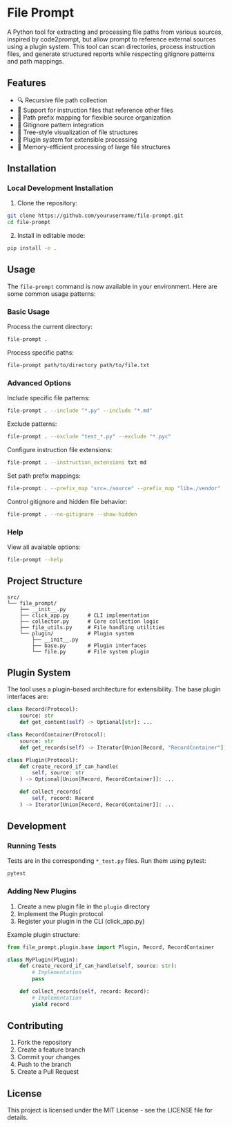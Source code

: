 # File Prompt

A Python tool for extracting and processing file paths from various sources, inspired by code2prompt, but allow prompt to reference external sources using a plugin system. This tool can scan directories, process instruction files, and generate structured reports while respecting gitignore patterns and path mappings.

## Features

- 🔍 Recursive file path collection
- 📄 Support for instruction files that reference other files
- 🎯 Path prefix mapping for flexible source organization
- 🚫 Gitignore pattern integration
- 🌳 Tree-style visualization of file structures
- 🔌 Plugin system for extensible processing
- 💾 Memory-efficient processing of large file structures

## Installation

### Local Development Installation

1. Clone the repository:
```bash
git clone https://github.com/yourusername/file-prompt.git
cd file-prompt
```

2. Install in editable mode:
```bash
pip install -e .
```

## Usage

The `file-prompt` command is now available in your environment. Here are some common usage patterns:

### Basic Usage

Process the current directory:
```bash
file-prompt .
```

Process specific paths:
```bash
file-prompt path/to/directory path/to/file.txt
```

### Advanced Options

Include specific file patterns:
```bash
file-prompt . --include "*.py" --include "*.md"
```

Exclude patterns:
```bash
file-prompt . --exclude "test_*.py" --exclude "*.pyc"
```

Configure instruction file extensions:
```bash
file-prompt . --instruction_extensions txt md
```

Set path prefix mappings:
```bash
file-prompt . --prefix_map "src=./source" --prefix_map "lib=./vendor"
```

Control gitignore and hidden file behavior:
```bash
file-prompt . --no-gitignore --show-hidden
```

### Help

View all available options:
```bash
file-prompt --help
```

## Project Structure

```
src/
└── file_prompt/
    ├── __init__.py
    ├── click_app.py      # CLI implementation
    ├── collector.py      # Core collection logic
    ├── file_utils.py     # File handling utilities
    └── plugin/           # Plugin system
        ├── __init__.py
        ├── base.py       # Plugin interfaces
        └── file.py       # File system plugin
```

## Plugin System

The tool uses a plugin-based architecture for extensibility. The base plugin interfaces are:

```python
class Record(Protocol):
    source: str
    def get_content(self) -> Optional[str]: ...

class RecordContainer(Protocol):
    source: str
    def get_records(self) -> Iterator[Union[Record, "RecordContainer"]]: ...

class Plugin(Protocol):
    def create_record_if_can_handle(
        self, source: str
    ) -> Optional[Union[Record, RecordContainer]]: ...

    def collect_records(
        self, record: Record
    ) -> Iterator[Union[Record, RecordContainer]]: ...
```

## Development

### Running Tests

Tests are in the corresponding `*_test.py` files. Run them using pytest:
```bash
pytest
```

### Adding New Plugins

1. Create a new plugin file in the `plugin` directory
2. Implement the Plugin protocol
3. Register your plugin in the CLI (click_app.py)

Example plugin structure:
```python
from file_prompt.plugin.base import Plugin, Record, RecordContainer

class MyPlugin(Plugin):
    def create_record_if_can_handle(self, source: str):
        # Implementation
        pass

    def collect_records(self, record: Record):
        # Implementation
        yield record
```

## Contributing

1. Fork the repository
2. Create a feature branch
3. Commit your changes
4. Push to the branch
5. Create a Pull Request

## License

This project is licensed under the MIT License - see the LICENSE file for details.